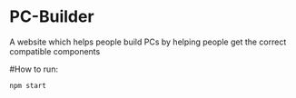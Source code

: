 # PC-Builder
A website which helps people build PCs by helping people get the correct compatible components

#How to run:
```
npm start
```
